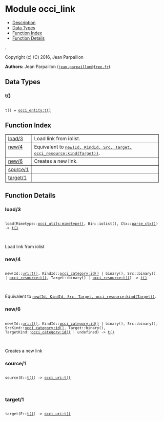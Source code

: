 

# Module occi_link #
* [Description](#description)
* [Data Types](#types)
* [Function Index](#index)
* [Function Details](#functions)

.

Copyright (c) (C) 2016, Jean Parpaillon

__Authors:__ Jean Parpaillon ([`jean.parpaillon@free.fr`](mailto:jean.parpaillon@free.fr)).

<a name="types"></a>

## Data Types ##




### <a name="type-t">t()</a> ###


<pre><code>
t() = <a href="occi_entity.md#type-t">occi_entity:t()</a>
</code></pre>

<a name="index"></a>

## Function Index ##


<table width="100%" border="1" cellspacing="0" cellpadding="2" summary="function index"><tr><td valign="top"><a href="#load-3">load/3</a></td><td>Load link from iolist.</td></tr><tr><td valign="top"><a href="#new-4">new/4</a></td><td>Equivalent to <a href="#new-5"><tt>new(Id, KindId, Src, Target, occi_resource:kind(Target))</tt></a>.</td></tr><tr><td valign="top"><a href="#new-6">new/6</a></td><td>Creates a new link.</td></tr><tr><td valign="top"><a href="#source-1">source/1</a></td><td></td></tr><tr><td valign="top"><a href="#target-1">target/1</a></td><td></td></tr></table>


<a name="functions"></a>

## Function Details ##

<a name="load-3"></a>

### load/3 ###

<pre><code>
load(Mimetype::<a href="occi_utils.md#type-mimetype">occi_utils:mimetype()</a>, Bin::iolist(), Ctx::<a href="#type-parse_ctx">parse_ctx()</a>) -&gt; <a href="#type-t">t()</a>
</code></pre>
<br />

Load link from iolist

<a name="new-4"></a>

### new/4 ###

<pre><code>
new(Id::<a href="uri.md#type-t">uri:t()</a>, KindId::<a href="occi_category.md#type-id">occi_category:id()</a> | binary(), Src::binary() | <a href="occi_resource.md#type-t">occi_resource:t()</a>, Target::binary() | <a href="occi_resource.md#type-t">occi_resource:t()</a>) -&gt; <a href="#type-t">t()</a>
</code></pre>
<br />

Equivalent to [`new(Id, KindId, Src, Target, occi_resource:kind(Target))`](#new-5).

<a name="new-6"></a>

### new/6 ###

<pre><code>
new(Id::<a href="uri.md#type-t">uri:t()</a>, KindId::<a href="occi_category.md#type-id">occi_category:id()</a> | binary(), Src::binary(), SrcKind::<a href="occi_category.md#type-id">occi_category:id()</a>, Target::binary(), TargetKind::<a href="occi_category.md#type-id">occi_category:id()</a> | undefined) -&gt; <a href="#type-t">t()</a>
</code></pre>
<br />

Creates a new link

<a name="source-1"></a>

### source/1 ###

<pre><code>
source(E::<a href="#type-t">t()</a>) -&gt; <a href="occi_uri.md#type-t">occi_uri:t()</a>
</code></pre>
<br />

<a name="target-1"></a>

### target/1 ###

<pre><code>
target(E::<a href="#type-t">t()</a>) -&gt; <a href="occi_uri.md#type-t">occi_uri:t()</a>
</code></pre>
<br />

